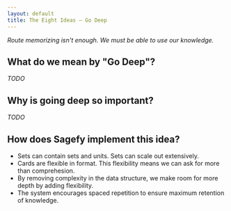 ```yaml
---
layout: default
title: The Eight Ideas – Go Deep
---
```


_Route memorizing isn't enough. We must be able to use our knowledge._

What do we mean by "Go Deep"?
-------------------------------------

_TODO_

Why is going deep so important?
--------------------------------------

_TODO_

How does Sagefy implement this idea?
------------------------------------

- Sets can contain sets and units. Sets can scale out extensively.
- Cards are flexible in format. This flexibility means we can ask for more than comprehesion.
- By removing complexity in the data structure, we make room for more depth by adding flexibility.
- The system encourages spaced repetition to ensure maximum retention of knowledge.
